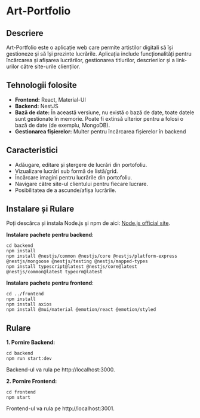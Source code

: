 # Art-Portfolio

## Descriere

Art-Portfolio este o aplicație web care permite artistilor digitali să își gestioneze și să își prezinte lucrările. Aplicația include funcționalități pentru încărcarea și afișarea lucrărilor, gestionarea titlurilor, descrierilor și a link-urilor către site-urile clienților.

## Tehnologii folosite
- **Frontend:** React, Material-UI
- **Backend:** NestJS
- **Bază de date:** În această versiune, nu există o bază de date, toate datele sunt gestionate în memorie. Poate fi extinsă ulterior pentru a folosi o bază de date (de exemplu, MongoDB).
- **Gestionarea fișierelor:** Multer pentru încărcarea fișierelor în backend

## Caracteristici
- Adăugare, editare și ștergere de lucrări din portofoliu.
- Vizualizare lucrări sub formă de listă/grid.
- Încărcare imagini pentru lucrările din portofoliu.
- Navigare către site-ul clientului pentru fiecare lucrare.
- Posibilitatea de a ascunde/afișa lucrările.

## Instalare și Rulare
Poți descărca și instala Node.js și npm de aici: [Node.js official site](https://nodejs.org/).

**Instalare pachete pentru backend**:
```
cd backend
npm install
npm install @nestjs/common @nestjs/core @nestjs/platform-express @nestjs/mongoose @nestjs/testing @nestjs/mapped-types
npm install typescript@latest @nestjs/core@latest @nestjs/common@latest typeorm@latest
```
**Instalare pachete pentru frontend**:
```
cd ../frontend
npm install
npm install axios
npm install @mui/material @emotion/react @emotion/styled
```
## Rulare
**1. Pornire Backend:**
```
cd backend
npm run start:dev
```
Backend-ul va rula pe http://localhost:3000.

**2. Pornire Frontend:**
```
cd frontend
npm start
```
Frontend-ul va rula pe http://localhost:3001.





